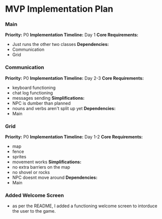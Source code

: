 # MVP Implementation Plan

### Main
**Priority:** P0
**Implementation Timeline:** Day 1
**Core Requirements:**
- Just runs the other two classes
**Dependencies:**
- Communication
- Grid

### Communication
**Priority:** P0
**Implementation Timeline:** Day 2-3
**Core Requirements:**
- keyboard functioning
- chat log functioning
- messages sending
**Simplifications:**
- NPC is dumber than planned
- nouns and verbs aren't split up yet
**Dependencies:**
- Main


### Grid
**Priority:** P0
**Implementation Timeline:** Day 1-2
**Core Requirements:**
- map
- fence
- sprites
- movement works
**Simplifications:**
- no extra barriers on the map
- no shovel or rocks
- NPC doesnt move around
**Dependencies:**
- Main

### Added Welcome Screen
- as per the README, I added a functioning welcome screen to intorduce the user to the game. 